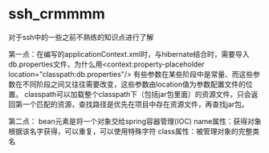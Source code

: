 # ssh_crmmmm
对于ssh中的一些之前不熟练的知识点进行了解

第一点：在编写的applicationContext.xml时，与hibernate结合时，需要导入db.properties文件，为什么用<context:property-placeholder location="classpath:db.properties"/>
有些参数在某些阶段中是常量、而这些参数在不同阶段之间又往往需要改变，这些参数由location值为参数配置文件的位置。
classpath可以加载整个classpath下（包括jar包里面）的资源文件，只会返回第一个匹配的资源，查找路径是优先在项目中存在资源文件，再查找jar包。

第二点：<bean name="dataSource" class="com.mchange.v2.c3p0.ComboPooledDataSource">
bean元素是将一个对象交给spring容器管理(IOC)
name属性：获得对象根据该名字获得，可以重复，可以使用特殊字符
class属性：被管理对象的完整类名
